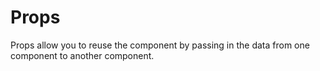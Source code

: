 # Props

Props allow you to reuse the component by passing in the data from one component to another component.
